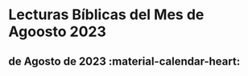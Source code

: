 # **Lecturas Bíblicas del Mes de Agoosto 2023**

##  de Agosto de 2023 :material-calendar-heart:
### 

<!-- ???+ abstract  -->